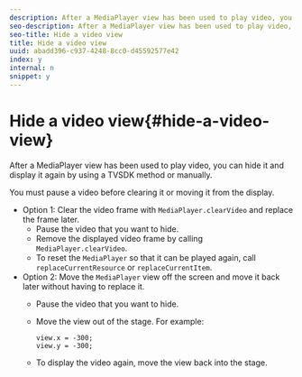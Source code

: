 ```yaml
---
description: After a MediaPlayer view has been used to play video, you can hide it and display it again by using a TVSDK method or manually.
seo-description: After a MediaPlayer view has been used to play video, you can hide it and display it again by using a TVSDK method or manually.
seo-title: Hide a video view
title: Hide a video view
uuid: abadd396-c937-4248-8cc0-d45592577e42
index: y
internal: n
snippet: y
---
```


# Hide a video view{#hide-a-video-view}

After a MediaPlayer view has been used to play video, you can hide it and display it again by using a TVSDK method or manually.

 You must pause a video before clearing it or moving it from the display. 
* Option 1: Clear the video frame with `MediaPlayer.clearVideo`​ and replace the frame later.
  * Pause the video that you want to hide.
  * Remove the displayed video frame by calling `MediaPlayer.clearVideo`.
  * To reset the `MediaPlayer` so that it can be played again, call `replaceCurrentResource` or `replaceCurrentItem`.
* Option 2: Move the `MediaPlayer` view off the screen and move it back later without having to replace it.
  * Pause the video that you want to hide.
  * Move the view out of the stage. For example:

    ```  
    view.x = -300; 
    view.y = -300;
    ```  
  
  * To display the video again, move the view back into the stage.
